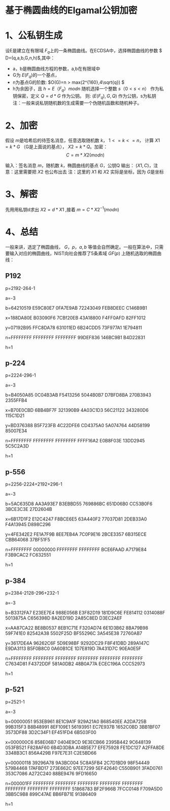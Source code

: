 # 基于椭圆曲线的Elgamal公钥加密
# 1、公私钥生成
设E是建立在有限域 $F_q$上的一条椭圆曲线。在ECDSA中，选择椭圆曲线的参数 $ D=(q,a,b,G,n,h)$,其中：
- a，b是椭圆曲线方程的参数，a,b在有限域中
- G为 $E(F_q)$的一个基点，
- n为基点G的阶数: $O(G)=n > max(2^{160},4\sqrt{q}) $
- h为余因子，且 $h=E（F_q）mod n$
随机选择一个整数 $s（0 < s < n）$ 作为私钥保密，定义 $Q=d*G$ 作为公钥。
则: $(E(F_q),G,Q)$ 作为公钥，s为私钥
注：一般来说私钥随机数的生成需要一个伪随机函数和随机种子。
# 2、加密
假设 $m$是哈希后的待签名消息，任意选取随机数 $k$， $1 <= k <= n$， 计算  $X1=k*G$ （G是上面说的基点）， $X2=k*Q$。加密：
$$C=m*X2(mod n)$$

输入：签名消息 $m$，随机数 $k$，椭圆曲线的基点 $G$，公钥Q
输出： $(X1,C)$，注意：这里需要把 $X2$ 也公布出去
注：这里的 $X1$ 和 $X2$ 实际是坐标，因为 $G$是坐标
# 3、解密
先用用私钥d求出 $X2=d*X1$ ,接着 $m=C*X2^{-1}(mod n)$

# 4、总结
一般来讲，选定了椭圆曲线， $G，p，a,b$ 等值会自然确定。一般在算法中，只需要输入对应的椭圆曲线，NIST向社会推荐了5条素域 $GF(p)$ 上随机选取的椭圆曲线：

## P192

 p=2192-264-1

 a=-3

 b=64210519 E59C80E7 0FA7E9AB 72243049 FEB8DEEC C146B9B1

 x=188DA80E B03090F6 7CBf20EB 43A18800 F4FF0AFD 82FF1012

 y=07192B95 FFC8DA78 631011ED 6B24CDD5 73F977A1 1E794811

 n=FFFFFFFF FFFFFFFF FFFFFFFF 99DEF836 146BC9B1 B4D22831

 h=1

## p-224

 p=2224-296-1

 a=-3

 b=B4050A85 0C04B3AB F5413256 5044B0B7 D7BFD8BA 270B3943 2355FFB4

 x=B70E0CBD 6BB4BF7F 321390B9 4A03C1D3 56C21122 343280D6 115C1D21

 y=BD376388 B5F723FB 4C22DFE6 CD4375A0 5A074764 44D58199 85007E34

 n=FFFFFFFF FFFFFFFF FFFFFFFF FFFF16A2 E0B8F03E 13DD2945 5C5C2A3D

 h=1

## p-556

 p=2256-2224+2192+296-1

 a=-3

 b=5AC635D8 AA3A93E7 B3EBBD55 769886BC 651D06B0 CC53B0F6 3BCE3C3E 27D2604B
 
 x=6B17D1F2 E12C4247 F8BCE6E5 63A440F2 77037D81 2DEB33A0 F4A13945 D898C296
 
 y=4FE342E2 FE1A7F9B 8EE7EB4A 7C0F9E16 2BCE3357 6B315ECE CBB64068 37BF51F5
 
 n=FFFFFFFF 00000000 FFFFFFFF FFFFFFFF BCE6FAAD A7179E84 F3B9CAC2 FC632551
 
 h=1

## p-384
 
 p=2384-2128-296+232-1
 
 a=-3
 
 b=B3312FA7 E23EE7E4 988E056B E3F82D19 181D9C6E FE814112 0314088F 5013875A C656398D 
 8A2ED19D 2A85C8ED D3EC2AEF
 
 x=AA87CA22 BE8B0537 8EB1C71E F320AD74 6E1D3B62 8BA79B98 59F741E0 82542A38 5502F25D BF55296C 3A545E38 72760AB7
 
 y=3617DE4A 96262C6F 5D9E98BF 9292DC29 F8F41DBD 289A147C E9DA3113 B5F0B8C0 0A60B1CE 1D7E819D 7A431D7C 90EA0E5F
 
 n=FFFFFFFF FFFFFFFF FFFFFFFF FFFFFFFF FFFFFFFF FFFFFFFF C7634D81 F4372DDF 581A0DB2 48B0A77A ECEC196A CCC52973
 
 h=1
## p-521
 
 p=2521-1
 
 a=-3
 
 b=00000051 953EB961 8E1C9A1F 929A21A0 B68540EE A2DA725B 99B315F3 B8B48991 8EF109E1 
 56193951 EC7E937B 1652C0BD 3BB1BF07 3573DF88 3D2C34F1 EF451FD4 6B503F00
 
 x=000000C6 858E06B7 0404E9CD 9E3ECB66 2395B442 9C648139 053FB521 F828AF60 6B4D3DBA A14B5E77 EFE75928 FE1DC127 A2FFA8DE 3348B3C1 856A429B F97E7E31 C2E5BD66
 
 y=00000118 39296A78 9A3BC004 5C8A5FB4 2C7D1BD9 98F54449 579B4468 17AFBD17 273E662C 97EE7299 5EF42640 C550B901 3FAD0761 353C7086 A272C240 88BE9476 9FD16650
 
 n=000001FF FFFFFFFF FFFFFFFF FFFFFFFF FFFFFFFF FFFFFFFF FFFFFFFF FFFFFFFF FFFFFFFF 51868783 BF2F966B 7FCC0148 F709A5D0 3BB5C9B8 899C47AE BB6FB71E 91386409
 
 h=1